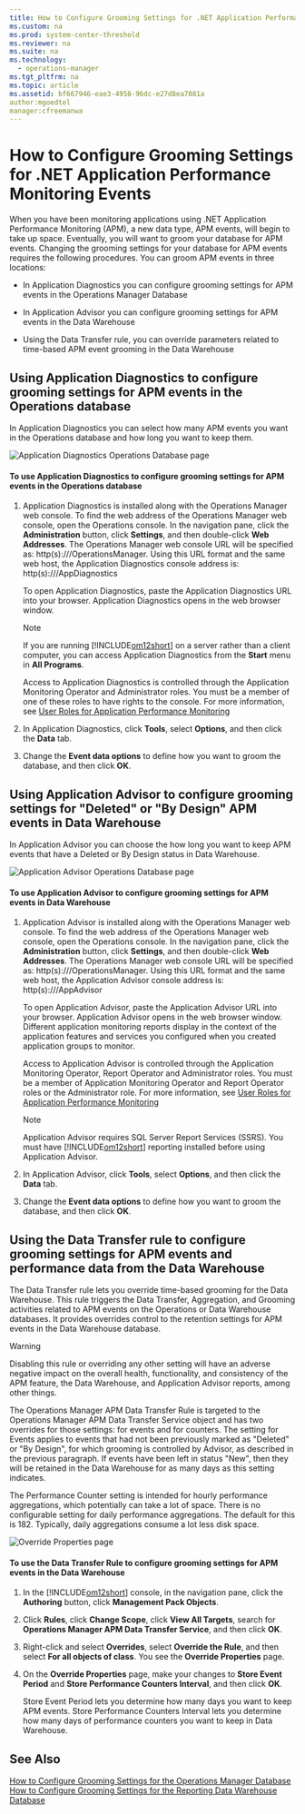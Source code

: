 ```yaml
---
title: How to Configure Grooming Settings for .NET Application Performance Monitoring Events
ms.custom: na
ms.prod: system-center-threshold
ms.reviewer: na
ms.suite: na
ms.technology: 
  - operations-manager
ms.tgt_pltfrm: na
ms.topic: article
ms.assetid: bf667946-eae3-4958-96dc-e27d8ea7081a
author:mgoedtel
manager:cfreemanwa
---
```

# How to Configure Grooming Settings for .NET Application Performance Monitoring Events
When you have been monitoring applications using .NET Application Performance Monitoring \(APM\), a new data type, APM events, will begin to take up space. Eventually, you will want to groom your database for APM events. Changing the grooming settings for your database for APM events requires the following procedures. You can groom APM events in three locations:  
  
-   In Application Diagnostics you can configure grooming settings for APM events in the Operations Manager Database  
  
-   In Application Advisor you can configure grooming settings for APM events in the Data Warehouse  
  
-   Using the Data Transfer rule, you can override parameters related to time\-based APM event grooming in the Data Warehouse  
  
## Using Application Diagnostics to configure grooming settings for APM events in the Operations database  
In Application Diagnostics you can select how many APM events you want in the Operations database and how long you want to keep them.  
  
![Application Diagnostics Operations Database page](../../om/manage/media/AppMonitoring_Grooming_AppDiagnosticsOpsDB.gif "AppMonitoring_Grooming_AppDiagnosticsOpsDB")  
  
#### To use Application Diagnostics to configure grooming settings for APM events in the Operations database  
  
1.  Application Diagnostics is installed along with the Operations Manager web console. To find the web address of the Operations Manager web console, open the Operations console. In the navigation pane, click the **Administration** button, click **Settings**, and then double\-click **Web Addresses**. The Operations Manager web console URL will be specified as: http\(s\):\/\/<web host>\/OperationsManager. Using this URL format and the same web host, the Application Diagnostics console address is: http\(s\):\/\/<web host>\/AppDiagnostics  
  
    To open Application Diagnostics, paste the Application Diagnostics URL into your browser. Application Diagnostics opens in the web browser window.  
  
    > [!NOTE]  
    > If you are running [!INCLUDE[om12short](../../om/manage/includes/om12short_md.md)] on a server rather than a client computer, you can access Application Diagnostics from the **Start** menu in **All Programs**.  
  
    Access to Application Diagnostics is controlled through the Application Monitoring Operator and Administrator roles. You must be a member of one of these roles to have rights to the console. For more information, see [User Roles for Application Performance Monitoring](../../om/manage/User-Roles-for-Application-Performance-Monitoring.md)  
  
2.  In Application Diagnostics, click **Tools**, select **Options**, and then click the **Data** tab.  
  
3.  Change the **Event data options** to define how you want to groom the database, and then click **OK**.  
  
## Using Application Advisor to configure grooming settings for "Deleted" or "By Design" APM events in Data Warehouse  
In Application Advisor you can choose the how long you want to keep APM events that have a Deleted or By Design status in Data Warehouse.  
  
![Application Advisor Operations Database page](../../om/manage/media/AppMonitoring_Grooming.gif "AppMonitoring_Grooming")  
  
#### To use Application Advisor to configure grooming settings for APM events in Data Warehouse  
  
1.  Application Advisor is installed along with the Operations Manager web console. To find the web address of the Operations Manager web console, open the Operations console. In the navigation pane, click the **Administration** button, click **Settings**, and then double\-click **Web Addresses**. The Operations Manager web console URL will be specified as: http\(s\):\/\/<web host>\/OperationsManager. Using this URL format and the same web host, the Application Advisor console address is: http\(s\):\/\/<web host>\/AppAdvisor  
  
    To open Application Advisor, paste the Application Advisor URL into your browser. Application Advisor opens in the web browser window. Different application monitoring reports display in the context of the application features and services you configured when you created application groups to monitor.  
  
    Access to Application Advisor is controlled through the Application Monitoring Operator, Report Operator and Administrator roles. You must be a member of Application Monitoring Operator and Report Operator roles or the Administrator role. For more information, see [User Roles for Application Performance Monitoring](../../om/manage/User-Roles-for-Application-Performance-Monitoring.md)  
  
    > [!NOTE]  
    > Application Advisor requires SQL Server Report Services \(SSRS\). You must have [!INCLUDE[om12short](../../om/manage/includes/om12short_md.md)] reporting installed before using Application Advisor.  
  
2.  In Application Advisor, click **Tools**, select **Options**, and then click the **Data** tab.  
  
3.  Change the **Event data options** to define how you want to groom the database, and then click **OK**.  
  
## Using the Data Transfer rule to configure grooming settings for APM events and performance data from the Data Warehouse  
The Data Transfer rule lets you override time\-based grooming for the Data Warehouse. This rule triggers the Data Transfer, Aggregation, and Grooming activities related to APM events on the Operations or Data Warehouse databases. It provides overrides control to the retention settings for APM events in the Data Warehouse database.  
  
> [!WARNING]  
> Disabling this rule or overriding any other setting will have an adverse negative impact on the overall health, functionality, and consistency of the APM feature, the Data Warehouse, and Application Advisor reports, among other things.  
  
The Operations Manager APM Data Transfer Rule is targeted to the Operations Manager APM Data Transfer Service object and has two overrides for those settings: for events and for counters. The setting for Events applies to events that had not been previously marked as "Deleted" or "By Design", for which grooming is controlled by Advisor, as described in the previous paragraph. If events have been left in status "New", then they will be retained in the Data Warehouse for as many days as this setting indicates.  
  
The Performance Counter setting is intended for hourly performance aggregations, which potentially can take a lot of space. There is no configurable setting for daily performance aggregations. The default for this is 182. Typically, daily aggregations consume a lot less disk space.  
  
![Override Properties page](../../om/manage/media/AppMonitoring_Grooming_.gif "AppMonitoring_Grooming_")  
  
#### To use the Data Transfer Rule to configure grooming settings for APM events in the Data Warehouse  
  
1.  In the [!INCLUDE[om12short](../../om/manage/includes/om12short_md.md)] console, in the navigation pane, click the **Authoring** button, click **Management Pack Objects**.  
  
2.  Click **Rules**, click **Change Scope**, click **View All Targets**, search for **Operations Manager APM Data Transfer Service**, and then click **OK**.  
  
3.  Right\-click and select **Overrides**, select **Override the Rule**, and then select **For all objects of class**. You see the **Override Properties** page.  
  
4.  On the **Override Properties** page, make your changes to **Store Event Period** and **Store Performance Counters Interval**, and then click **OK**.  
  
    Store Event Period lets you determine how many days you want to keep APM events. Store Performance Counters Interval lets you determine how many days of performance counters you want to keep in Data Warehouse.  
  
## See Also  
[How to Configure Grooming Settings for the Operations Manager Database](http://go.microsoft.com/fwlink/?LinkId=252382)  
[How to Configure Grooming Settings for the Reporting Data Warehouse Database](http://go.microsoft.com/fwlink/?LinkId=252383)  
  
